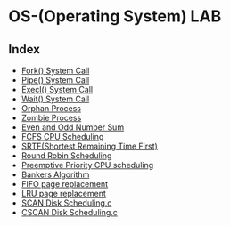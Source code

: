 # OS-(Operating System) LAB

## Index

  - [Fork() System Call](./codes/fork().c)
  - [Pipe() System Call](./codes/Pipe().c)
  - [Execl() System Call](./codes/execl_system_call.c)
  - [Wait() System Call](./codes/wait_system_call.c)
  - [Orphan Process](./codes/Orphan_process.c)
  - [Zombie Process](./codes/Zombie_Process.c)
  - [Even and Odd Number Sum](./codes/Even_Odd_Sum.c)
  - [FCFS CPU Scheduling](./codes/FCFS_using_Array.c)
  - [SRTF(Shortest Remaining Time First)](./codes/SRTF_using_Array.c)
  - [Round Robin Scheduling](./codes/Round_Robin.c)
  - [Preemptive Priority CPU scheduling](./codes/Preemptive_Priority_CPU_scheduling.c)
  - [Bankers Algorithm](./codes/Bankers_Algorithm.c)
  - [FIFO page replacement](./codes/FIFO_page_replacement.c)
  - [LRU page replacement](./codes/LRU_page_replacement.c)
  - [SCAN Disk Scheduling.c](./codes/Scan_Disk_Scheduling.c)
  - [CSCAN Disk Scheduling.c](./CSCAN_Disk_Scheduling.c)
